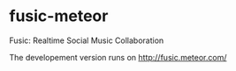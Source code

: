 fusic-meteor
============

Fusic: Realtime Social Music Collaboration

The developement version runs on http://fusic.meteor.com/
